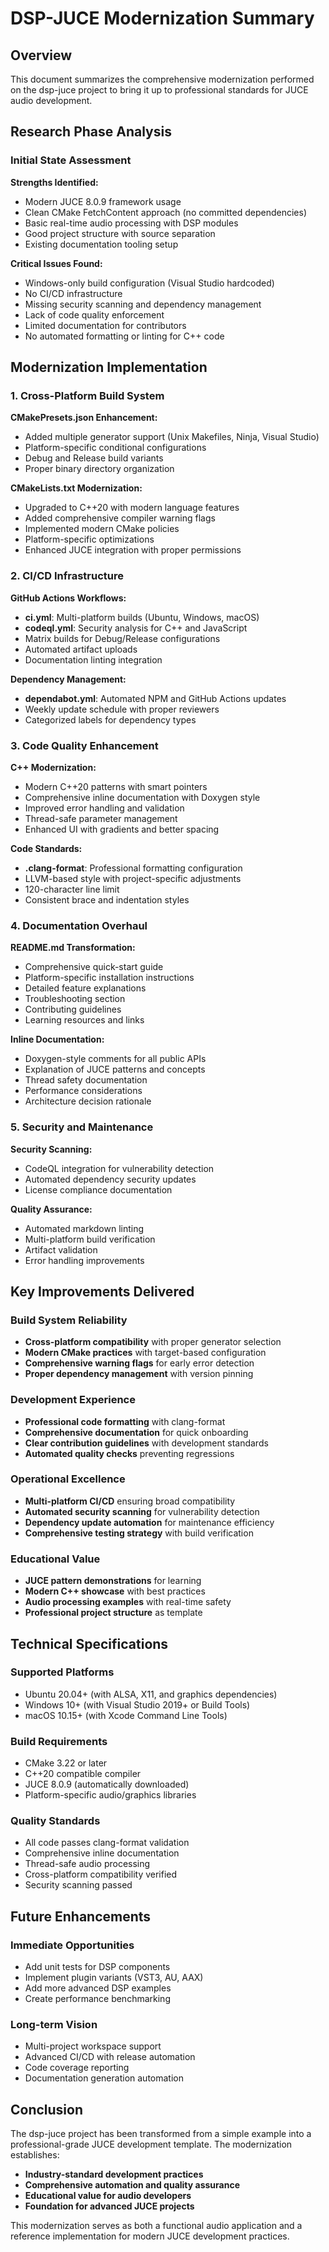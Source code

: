 # DSP-JUCE Modernization Summary

## Overview

This document summarizes the comprehensive modernization performed on the dsp-juce project to bring it up to
professional standards for JUCE audio development.

## Research Phase Analysis

### Initial State Assessment

**Strengths Identified:**

- Modern JUCE 8.0.9 framework usage
- Clean CMake FetchContent approach (no committed dependencies)
- Basic real-time audio processing with DSP modules
- Good project structure with source separation
- Existing documentation tooling setup

**Critical Issues Found:**

- Windows-only build configuration (Visual Studio hardcoded)
- No CI/CD infrastructure
- Missing security scanning and dependency management
- Lack of code quality enforcement
- Limited documentation for contributors
- No automated formatting or linting for C++ code

## Modernization Implementation

### 1. Cross-Platform Build System

**CMakePresets.json Enhancement:**

- Added multiple generator support (Unix Makefiles, Ninja, Visual Studio)
- Platform-specific conditional configurations
- Debug and Release build variants
- Proper binary directory organization

**CMakeLists.txt Modernization:**

- Upgraded to C++20 with modern language features
- Added comprehensive compiler warning flags
- Implemented modern CMake policies
- Platform-specific optimizations
- Enhanced JUCE integration with proper permissions

### 2. CI/CD Infrastructure

**GitHub Actions Workflows:**

- **ci.yml**: Multi-platform builds (Ubuntu, Windows, macOS)
- **codeql.yml**: Security analysis for C++ and JavaScript
- Matrix builds for Debug/Release configurations
- Automated artifact uploads
- Documentation linting integration

**Dependency Management:**

- **dependabot.yml**: Automated NPM and GitHub Actions updates
- Weekly update schedule with proper reviewers
- Categorized labels for dependency types

### 3. Code Quality Enhancement

**C++ Modernization:**

- Modern C++20 patterns with smart pointers
- Comprehensive inline documentation with Doxygen style
- Improved error handling and validation
- Thread-safe parameter management
- Enhanced UI with gradients and better spacing

**Code Standards:**

- **.clang-format**: Professional formatting configuration
- LLVM-based style with project-specific adjustments
- 120-character line limit
- Consistent brace and indentation styles

### 4. Documentation Overhaul

**README.md Transformation:**

- Comprehensive quick-start guide
- Platform-specific installation instructions
- Detailed feature explanations
- Troubleshooting section
- Contributing guidelines
- Learning resources and links

**Inline Documentation:**

- Doxygen-style comments for all public APIs
- Explanation of JUCE patterns and concepts
- Thread safety documentation
- Performance considerations
- Architecture decision rationale

### 5. Security and Maintenance

**Security Scanning:**

- CodeQL integration for vulnerability detection
- Automated dependency security updates
- License compliance documentation

**Quality Assurance:**

- Automated markdown linting
- Multi-platform build verification
- Artifact validation
- Error handling improvements

## Key Improvements Delivered

### Build System Reliability

- **Cross-platform compatibility** with proper generator selection
- **Modern CMake practices** with target-based configuration
- **Comprehensive warning flags** for early error detection
- **Proper dependency management** with version pinning

### Development Experience

- **Professional code formatting** with clang-format
- **Comprehensive documentation** for quick onboarding
- **Clear contribution guidelines** with development standards
- **Automated quality checks** preventing regressions

### Operational Excellence

- **Multi-platform CI/CD** ensuring broad compatibility
- **Automated security scanning** for vulnerability detection
- **Dependency update automation** for maintenance efficiency
- **Comprehensive testing strategy** with build verification

### Educational Value

- **JUCE pattern demonstrations** for learning
- **Modern C++ showcase** with best practices
- **Audio processing examples** with real-time safety
- **Professional project structure** as template

## Technical Specifications

### Supported Platforms

- Ubuntu 20.04+ (with ALSA, X11, and graphics dependencies)
- Windows 10+ (with Visual Studio 2019+ or Build Tools)
- macOS 10.15+ (with Xcode Command Line Tools)

### Build Requirements

- CMake 3.22 or later
- C++20 compatible compiler
- JUCE 8.0.9 (automatically downloaded)
- Platform-specific audio/graphics libraries

### Quality Standards

- All code passes clang-format validation
- Comprehensive inline documentation
- Thread-safe audio processing
- Cross-platform compatibility verified
- Security scanning passed

## Future Enhancements

### Immediate Opportunities

- Add unit tests for DSP components
- Implement plugin variants (VST3, AU, AAX)
- Add more advanced DSP examples
- Create performance benchmarking

### Long-term Vision

- Multi-project workspace support
- Advanced CI/CD with release automation
- Code coverage reporting
- Documentation generation automation

## Conclusion

The dsp-juce project has been transformed from a simple example into a professional-grade JUCE development
template. The modernization establishes:

- **Industry-standard development practices**
- **Comprehensive automation and quality assurance**
- **Educational value for audio developers**
- **Foundation for advanced JUCE projects**

This modernization serves as both a functional audio application and a reference implementation for modern JUCE
development practices.
